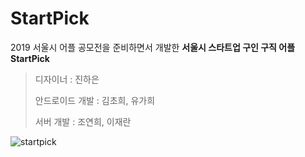 # StartPick

2019 서울시 어플 공모전을 준비하면서 개발한 __서울시 스타트업 구인 구직 어플 StartPick__

> 디자이너 : 진하은
>
> 안드로이드 개발 : 김초희, 유가희
>
> 서버 개발 : 조연희, 이재란

![startpick]()
